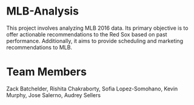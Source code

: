 # MLB-Analysis
This project involves analyzing MLB 2016 data. Its primary objective is to offer actionable recommendations to the Red Sox based on past performance. Additionally, it aims to provide scheduling and marketing recommendations to MLB.
# Team Members
Zack Batchelder, Rishita Chakraborty, Sofia Lopez-Somohano, Kevin Murphy, Jose Salerno, Audrey Sellers
